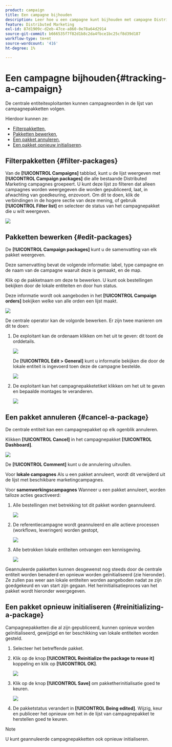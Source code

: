 ```yaml
---
product: campaign
title: Een campagne bijhouden
description: Leer hoe u een campagne kunt bijhouden met campagne Distributed Marketing
feature: Distributed Marketing
exl-id: 87d1909c-d2eb-47ce-a860-0e78a64d2914
source-git-commit: b666535f7f82d1b8c2da4fbce1bc25cf8d39d187
workflow-type: tm+mt
source-wordcount: '416'
ht-degree: 1%

---
```


# Een campagne bijhouden{#tracking-a-campaign}



De centrale entiteitexploitanten kunnen campagneorden in de lijst van campagnepakketten volgen.

Hierdoor kunnen ze:

* [Filterpakketten](#filter-packages),
* [Pakketten bewerken](#edit-packages),
* [Een pakket annuleren](#cancel-a-package),
* [Een pakket opnieuw initialiseren](#reinitializing-a-package).

## Filterpakketten {#filter-packages}

Van de **[!UICONTROL Campaigns]** tabblad, kunt u de lijst weergeven met **[!UICONTROL Campaign packages]** die alle bestaande Distributed Marketing campagnes groepeert. U kunt deze lijst zo filteren dat alleen campagnes worden weergegeven die worden gepubliceerd, laat, in afwachting van goedkeuring, enzovoort. Om dit te doen, klik de verbindingen in de hogere sectie van deze mening, of gebruik **[!UICONTROL Filter list]** en selecteer de status van het campagnepakket die u wilt weergeven.

![](assets/mkg_dist_catalog_filter.png)

## Pakketten bewerken {#edit-packages}

De **[!UICONTROL Campaign packages]** kunt u de samenvatting van elk pakket weergeven.

Deze samenvatting bevat de volgende informatie: label, type campagne en de naam van de campagne waaruit deze is gemaakt, en de map.

Klik op de pakketnaam om deze te bewerken. U kunt ook bestellingen bekijken door de lokale entiteiten en door hun status.

Deze informatie wordt ook aangeboden in het **[!UICONTROL Campaign orders]** bekijken welke van alle orden een lijst maakt.

![](assets/mkg_dist_catalog_op_command_details.png)

De centrale operator kan de volgorde bewerken. Er zijn twee manieren om dit te doen:

1. De exploitant kan de ordenaam klikken om het uit te geven: dit toont de orddetails.

   ![](assets/mkg_dist_catalog_op_command_edit1.png)

   De **[!UICONTROL Edit > General]** kunt u informatie bekijken die door de lokale entiteit is ingevoerd toen deze de campagne bestelde.

   ![](assets/mkg_dist_catalog_op_command_edit1a.png)

1. De exploitant kan het campagnepakketetiket klikken om het uit te geven en bepaalde montages te veranderen.

   ![](assets/mkg_dist_catalog_op_command_edit2.png)

## Een pakket annuleren {#cancel-a-package}

De centrale entiteit kan een campagnepakket op elk ogenblik annuleren.

Klikken **[!UICONTROL Cancel]** in het campagnepakket **[!UICONTROL Dashboard]**.

![](assets/mkg_dist_cancel_op_from_dashboard.png)

De **[!UICONTROL Comment]** kunt u de annulering uitvullen.

Voor **lokale campagnes** Als u een pakket annuleert, wordt dit verwijderd uit de lijst met beschikbare marketingcampagnes.

Voor **samenwerkingscampagnes** Wanneer u een pakket annuleert, worden talloze acties geactiveerd:

1. Alle bestellingen met betrekking tot dit pakket worden geannuleerd.

   ![](assets/mkg_dist_mutual_op_cancelled.png)

1. De referentiecampagne wordt geannuleerd en alle actieve processen (workflows, leveringen) worden gestopt,

   ![](assets/mkg_dist_mutual_op_cancelled1.png)

1. Alle betrokken lokale entiteiten ontvangen een kennisgeving.

   ![](assets/mkg_dist_mutual_op_cancelled2.png)

Geannuleerde pakketten kunnen desgewenst nog steeds door de centrale entiteit worden benaderd en opnieuw worden geïnitialiseerd (zie hieronder). Ze zullen pas weer aan lokale entiteiten worden aangeboden nadat ze zijn goedgekeurd en van start zijn gegaan. Het herinitialisatieproces van het pakket wordt hieronder weergegeven.

## Een pakket opnieuw initialiseren {#reinitializing-a-package}

Campagnepakketten die al zijn gepubliceerd, kunnen opnieuw worden geïnitialiseerd, gewijzigd en ter beschikking van lokale entiteiten worden gesteld.

1. Selecteer het betreffende pakket.
1. Klik op de knop **[!UICONTROL Reinitialize the package to reuse it]** koppeling en klik op **[!UICONTROL OK]**.

   ![](assets/mkg_dist_mutual_op_reinit.png)

1. Klik op de knop **[!UICONTROL Save]** om pakketherinitialisatie goed te keuren.

   ![](assets/mkg_dist_mutual_op_reinit2.png)

1. De pakketstatus verandert in **[!UICONTROL Being edited]**. Wijzig, keur en publiceer het opnieuw om het in de lijst van campagnepakket te herstellen goed te keuren.

>[!NOTE]
>
>U kunt geannuleerde campagnepakketten ook opnieuw initialiseren.
